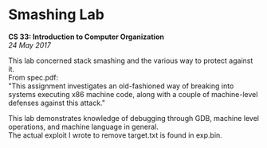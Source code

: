# Smashing Lab
**CS 33: Introduction to Computer Organization**  
*24 May 2017*

This lab concerned stack smashing and the various way to protect against it. <br />
From spec.pdf: <br />
"This assignment investigates an old-fashioned way of breaking into systems executing x86 machine code, along with a couple of machine-level defenses against this attack."

This lab demonstrates knowledge of debugging through GDB, machine level operations, and machine language in general. <br />
The actual exploit I wrote to remove target.txt is found in exp.bin.

